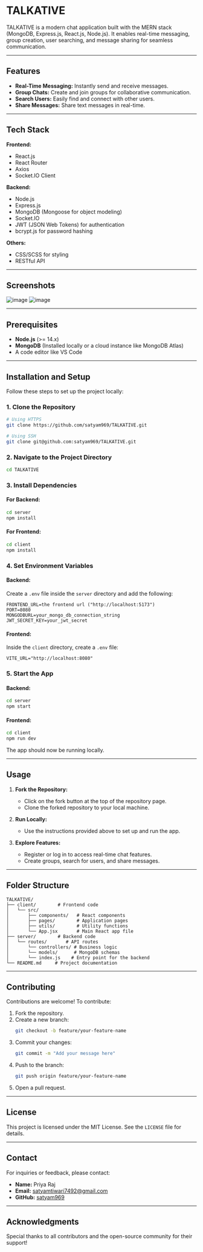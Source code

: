 # TALKATIVE

TALKATIVE is a modern chat application built with the MERN stack (MongoDB, Express.js, React.js, Node.js). It enables real-time messaging, group creation, user searching, and message sharing for seamless communication.

---

## Features

- **Real-Time Messaging:** Instantly send and receive messages.
- **Group Chats:** Create and join groups for collaborative communication.
- **Search Users:** Easily find and connect with other users.
- **Share Messages:** Share text messages in real-time.

---

## Tech Stack

**Frontend:**
- React.js
- React Router
- Axios
- Socket.IO Client

**Backend:**
- Node.js
- Express.js
- MongoDB (Mongoose for object modeling)
- Socket.IO
- JWT (JSON Web Tokens) for authentication
- bcrypt.js for password hashing

**Others:**
- CSS/SCSS for styling
- RESTful API

---

## Screenshots



![image](https://github.com/user-attachments/assets/fe0a6982-fd6d-446d-8265-16c14e24d3e7)       ![image](https://github.com/user-attachments/assets/66b0c65e-4ebe-4f52-be07-b57ff72948ec)




---

## Prerequisites

- **Node.js** (>= 14.x)
- **MongoDB** (Installed locally or a cloud instance like MongoDB Atlas)
- A code editor like VS Code

---

## Installation and Setup

Follow these steps to set up the project locally:

### 1. Clone the Repository

```bash
# Using HTTPS
git clone https://github.com/satyam969/TALKATIVE.git

# Using SSH
git clone git@github.com:satyam969/TALKATIVE.git
```

### 2. Navigate to the Project Directory

```bash
cd TALKATIVE
```

### 3. Install Dependencies

#### For Backend:
```bash
cd server
npm install
```

#### For Frontend:
```bash
cd client
npm install
```

### 4. Set Environment Variables

#### Backend:
Create a `.env` file inside the `server` directory and add the following:

```env
FRONTEND_URL=the frontend url ("http://localhost:5173")
PORT=8080
MONGODBURL=your_mongo_db_connection_string
JWT_SECRET_KEY=your_jwt_secret

```

#### Frontend:
Inside the `client` directory, create a `.env` file:

```env
VITE_URL="http://localhost:8080"
```

### 5. Start the App

#### Backend:
```bash
cd server
npm start
```

#### Frontend:
```bash
cd client
npm run dev
```

The app should now be running locally.

---

## Usage

1. **Fork the Repository:**
   - Click on the fork button at the top of the repository page.
   - Clone the forked repository to your local machine.

2. **Run Locally:**
   - Use the instructions provided above to set up and run the app.

3. **Explore Features:**
   - Register or log in to access real-time chat features.
   - Create groups, search for users, and share messages.

---

## Folder Structure

```
TALKATIVE/
├── client/        # Frontend code
│   └── src/
│       ├── components/   # React components
│       ├── pages/        # Application pages
│       ├── utils/        # Utility functions
│       └── App.jsx       # Main React app file
├── server/        # Backend code
│   └── routes/       # API routes
│       └── controllers/ # Business logic
│       └── models/      # MongoDB schemas
│       └── index.js    # Entry point for the backend
└── README.md     # Project documentation
```

---

## Contributing

Contributions are welcome! To contribute:

1. Fork the repository.
2. Create a new branch:
   ```bash
   git checkout -b feature/your-feature-name
   ```
3. Commit your changes:
   ```bash
   git commit -m "Add your message here"
   ```
4. Push to the branch:
   ```bash
   git push origin feature/your-feature-name
   ```
5. Open a pull request.

---

## License

This project is licensed under the MIT License. See the `LICENSE` file for details.

---

## Contact

For inquiries or feedback, please contact:
- **Name:** Priya Raj
- **Email:** satyamtiwari7492@gmail.com
- **GitHub:** [satyam969](https://github.com/satyam969)

---

## Acknowledgments

Special thanks to all contributors and the open-source community for their support!

